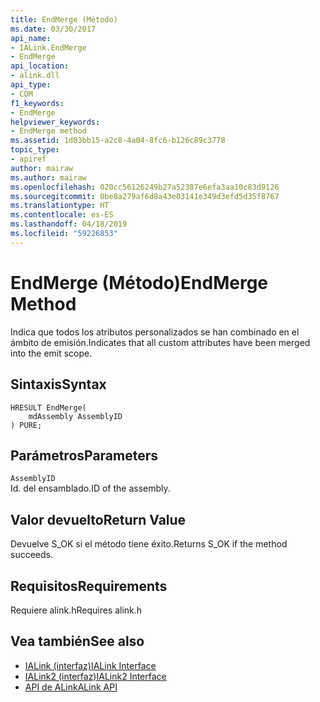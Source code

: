 ```yaml
---
title: EndMerge (Método)
ms.date: 03/30/2017
api_name:
- IALink.EndMerge
- EndMerge
api_location:
- alink.dll
api_type:
- COM
f1_keywords:
- EndMerge
helpviewer_keywords:
- EndMerge method
ms.assetid: 1d03bb15-a2c8-4a04-8fc6-b126c89c3778
topic_type:
- apiref
author: mairaw
ms.author: mairaw
ms.openlocfilehash: 020cc56126249b27a52387e6efa3aa10c83d9126
ms.sourcegitcommit: 0be8a279af6d8a43e03141e349d3efd5d35f8767
ms.translationtype: HT
ms.contentlocale: es-ES
ms.lasthandoff: 04/18/2019
ms.locfileid: "59226853"
---
```

# <a name="endmerge-method"></a><span data-ttu-id="c18d5-102">EndMerge (Método)</span><span class="sxs-lookup"><span data-stu-id="c18d5-102">EndMerge Method</span></span>
<span data-ttu-id="c18d5-103">Indica que todos los atributos personalizados se han combinado en el ámbito de emisión.</span><span class="sxs-lookup"><span data-stu-id="c18d5-103">Indicates that all custom attributes have been merged into the emit scope.</span></span>  
  
## <a name="syntax"></a><span data-ttu-id="c18d5-104">Sintaxis</span><span class="sxs-lookup"><span data-stu-id="c18d5-104">Syntax</span></span>  
  
```  
HRESULT EndMerge(  
    mdAssembly AssemblyID  
) PURE;  
```  
  
## <a name="parameters"></a><span data-ttu-id="c18d5-105">Parámetros</span><span class="sxs-lookup"><span data-stu-id="c18d5-105">Parameters</span></span>  
 `AssemblyID`  
 <span data-ttu-id="c18d5-106">Id. del ensamblado.</span><span class="sxs-lookup"><span data-stu-id="c18d5-106">ID of the assembly.</span></span>  
  
## <a name="return-value"></a><span data-ttu-id="c18d5-107">Valor devuelto</span><span class="sxs-lookup"><span data-stu-id="c18d5-107">Return Value</span></span>  
 <span data-ttu-id="c18d5-108">Devuelve S_OK si el método tiene éxito.</span><span class="sxs-lookup"><span data-stu-id="c18d5-108">Returns S_OK if the method succeeds.</span></span>  
  
## <a name="requirements"></a><span data-ttu-id="c18d5-109">Requisitos</span><span class="sxs-lookup"><span data-stu-id="c18d5-109">Requirements</span></span>  
 <span data-ttu-id="c18d5-110">Requiere alink.h</span><span class="sxs-lookup"><span data-stu-id="c18d5-110">Requires alink.h</span></span>  
  
## <a name="see-also"></a><span data-ttu-id="c18d5-111">Vea también</span><span class="sxs-lookup"><span data-stu-id="c18d5-111">See also</span></span>

- [<span data-ttu-id="c18d5-112">IALink (interfaz)</span><span class="sxs-lookup"><span data-stu-id="c18d5-112">IALink Interface</span></span>](../../../../docs/framework/unmanaged-api/alink/ialink-interface.md)
- [<span data-ttu-id="c18d5-113">IALink2 (interfaz)</span><span class="sxs-lookup"><span data-stu-id="c18d5-113">IALink2 Interface</span></span>](../../../../docs/framework/unmanaged-api/alink/ialink2-interface.md)
- [<span data-ttu-id="c18d5-114">API de ALink</span><span class="sxs-lookup"><span data-stu-id="c18d5-114">ALink API</span></span>](../../../../docs/framework/unmanaged-api/alink/index.md)
